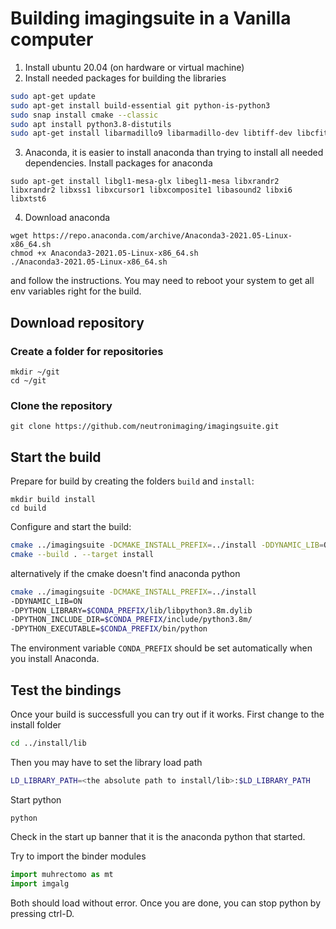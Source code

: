 # Building imagingsuite in a Vanilla computer
1. Install ubuntu 20.04 (on hardware or virtual machine)
2. Install needed packages for building the libraries
```bash
sudo apt-get update
sudo apt-get install build-essential git python-is-python3
sudo snap install cmake --classic
sudo apt install python3.8-distutils
sudo apt-get install libarmadillo9 libarmadillo-dev libtiff-dev libcfitsio-dev libfftw3-3 libfftw3-dev libxml2-dev libnexus-dev
```
3. Anaconda, it is easier to install anaconda than trying to install all needed dependencies. 
Install packages for anaconda
```
sudo apt-get install libgl1-mesa-glx libegl1-mesa libxrandr2 libxrandr2 libxss1 libxcursor1 libxcomposite1 libasound2 libxi6 libxtst6
```
4. Download anaconda
```
wget https://repo.anaconda.com/archive/Anaconda3-2021.05-Linux-x86_64.sh
chmod +x Anaconda3-2021.05-Linux-x86_64.sh
./Anaconda3-2021.05-Linux-x86_64.sh
```
and follow the instructions. You may need to reboot your system to get all env variables right for the build.
## Download repository
### Create a folder for repositories

```
mkdir ~/git  
cd ~/git
```

###  Clone the repository 

```
git clone https://github.com/neutronimaging/imagingsuite.git
```

## Start the build 

Prepare for build by creating the folders ```build``` and ```install```:
```
mkdir build install 
cd build
```
Configure and start the build:
```bash
cmake ../imagingsuite -DCMAKE_INSTALL_PREFIX=../install -DDYNAMIC_LIB=ON
cmake --build . --target install
```

alternatively if the cmake doesn't find anaconda python 
```bash
cmake ../imagingsuite -DCMAKE_INSTALL_PREFIX=../install 
-DDYNAMIC_LIB=ON 
-DPYTHON_LIBRARY=$CONDA_PREFIX/lib/libpython3.8m.dylib 
-DPYTHON_INCLUDE_DIR=$CONDA_PREFIX/include/python3.8m/ 
-DPYTHON_EXECUTABLE=$CONDA_PREFIX/bin/python
```

The environment variable ```CONDA_PREFIX``` should be set automatically when you install Anaconda.

## Test the bindings
Once your build is successfull you can try out if it works. First change to the install folder
```bash
cd ../install/lib
```
Then you may have to set the library load path
```bash
LD_LIBRARY_PATH=<the absolute path to install/lib>:$LD_LIBRARY_PATH
```
Start python
```
python
```
Check in the start up banner that it is the anaconda python that started.

Try to import the binder modules
```python
import muhrectomo as mt
import imgalg 
```
Both should load without error. Once you are done, you can stop python by pressing ctrl-D.

